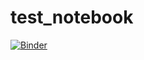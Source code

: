 # test_notebook

[![Binder](https://mybinder.org/badge_logo.svg)](https://mybinder.org/v2/gh/podgursv/test_notebook/master/blank)
